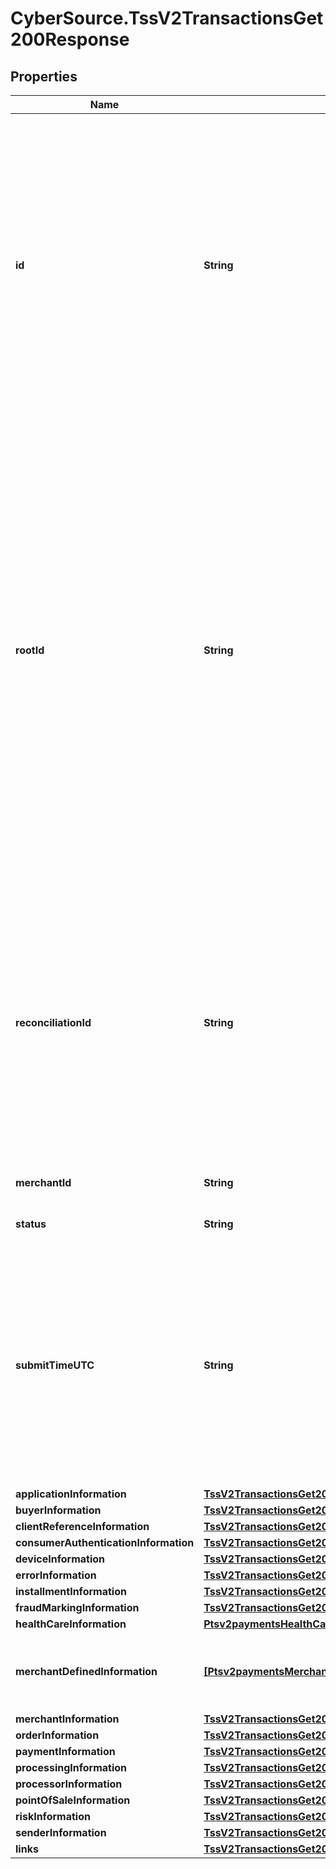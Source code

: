 # CyberSource.TssV2TransactionsGet200Response

## Properties
Name | Type | Description | Notes
------------ | ------------- | ------------- | -------------
**id** | **String** | An unique identification number generated by Cybersource to identify the submitted request. Returned by all services. It is also appended to the endpoint of the resource. On incremental authorizations, this value with be the same as the identification number returned in the original authorization response.  | [optional] 
**rootId** | **String** | Contains the transaction identifier for the first transaction in the series of transactions. For example, you might send an authorization request for a payment, followed by a capture request for that payment, and then a refund request for that captured payment. Each of those requests, if successful, creates a resource that is assigned an identifier, which is returned in the response. The rootId identifies the first ID in the series, which in this case would be the ID of the original authorization. | [optional] 
**reconciliationId** | **String** | Reference number for the transaction. Depending on how your Cybersource account is configured, this value could either be provided in the API request or generated by CyberSource. The actual value used in the request to the processor is provided back to you by Cybersource in the response.  | [optional] 
**merchantId** | **String** | Your CyberSource merchant ID. | [optional] 
**status** | **String** | The status of the submitted transaction. | [optional] 
**submitTimeUTC** | **String** | Time of request in UTC. Format: &#x60;YYYY-MM-DDThh:mm:ssZ&#x60; **Example** &#x60;2016-08-11T22:47:57Z&#x60; equals August 11, 2016, at 22:47:57 (10:47:57 p.m.). The &#x60;T&#x60; separates the date and the time. The &#x60;Z&#x60; indicates UTC.  Returned by Cybersource for all services.  | [optional] 
**applicationInformation** | [**TssV2TransactionsGet200ResponseApplicationInformation**](TssV2TransactionsGet200ResponseApplicationInformation.md) |  | [optional] 
**buyerInformation** | [**TssV2TransactionsGet200ResponseBuyerInformation**](TssV2TransactionsGet200ResponseBuyerInformation.md) |  | [optional] 
**clientReferenceInformation** | [**TssV2TransactionsGet200ResponseClientReferenceInformation**](TssV2TransactionsGet200ResponseClientReferenceInformation.md) |  | [optional] 
**consumerAuthenticationInformation** | [**TssV2TransactionsGet200ResponseConsumerAuthenticationInformation**](TssV2TransactionsGet200ResponseConsumerAuthenticationInformation.md) |  | [optional] 
**deviceInformation** | [**TssV2TransactionsGet200ResponseDeviceInformation**](TssV2TransactionsGet200ResponseDeviceInformation.md) |  | [optional] 
**errorInformation** | [**TssV2TransactionsGet200ResponseErrorInformation**](TssV2TransactionsGet200ResponseErrorInformation.md) |  | [optional] 
**installmentInformation** | [**TssV2TransactionsGet200ResponseInstallmentInformation**](TssV2TransactionsGet200ResponseInstallmentInformation.md) |  | [optional] 
**fraudMarkingInformation** | [**TssV2TransactionsGet200ResponseFraudMarkingInformation**](TssV2TransactionsGet200ResponseFraudMarkingInformation.md) |  | [optional] 
**healthCareInformation** | [**Ptsv2paymentsHealthCareInformation**](Ptsv2paymentsHealthCareInformation.md) |  | [optional] 
**merchantDefinedInformation** | [**[Ptsv2paymentsMerchantDefinedInformation]**](Ptsv2paymentsMerchantDefinedInformation.md) | The object containing the custom data that the merchant defines.  | [optional] 
**merchantInformation** | [**TssV2TransactionsGet200ResponseMerchantInformation**](TssV2TransactionsGet200ResponseMerchantInformation.md) |  | [optional] 
**orderInformation** | [**TssV2TransactionsGet200ResponseOrderInformation**](TssV2TransactionsGet200ResponseOrderInformation.md) |  | [optional] 
**paymentInformation** | [**TssV2TransactionsGet200ResponsePaymentInformation**](TssV2TransactionsGet200ResponsePaymentInformation.md) |  | [optional] 
**processingInformation** | [**TssV2TransactionsGet200ResponseProcessingInformation**](TssV2TransactionsGet200ResponseProcessingInformation.md) |  | [optional] 
**processorInformation** | [**TssV2TransactionsGet200ResponseProcessorInformation**](TssV2TransactionsGet200ResponseProcessorInformation.md) |  | [optional] 
**pointOfSaleInformation** | [**TssV2TransactionsGet200ResponsePointOfSaleInformation**](TssV2TransactionsGet200ResponsePointOfSaleInformation.md) |  | [optional] 
**riskInformation** | [**TssV2TransactionsGet200ResponseRiskInformation**](TssV2TransactionsGet200ResponseRiskInformation.md) |  | [optional] 
**senderInformation** | [**TssV2TransactionsGet200ResponseSenderInformation**](TssV2TransactionsGet200ResponseSenderInformation.md) |  | [optional] 
**links** | [**TssV2TransactionsGet200ResponseLinks**](TssV2TransactionsGet200ResponseLinks.md) |  | [optional] 


